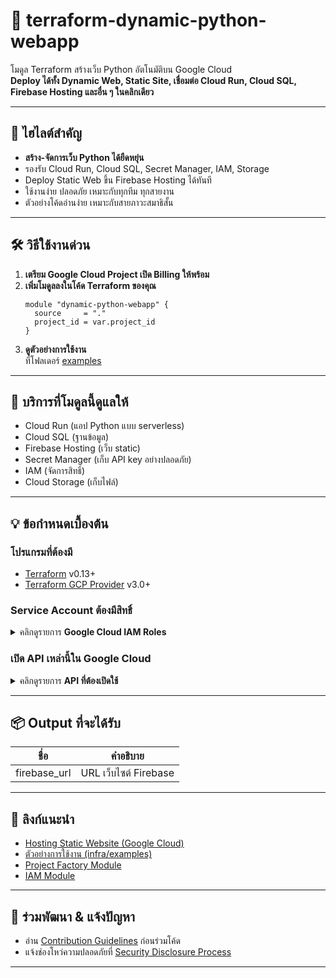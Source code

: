 # 🚀 terraform-dynamic-python-webapp

โมดูล Terraform สร้างเว็บ Python อัตโนมัติบน Google Cloud  
**Deploy ได้ทั้ง Dynamic Web, Static Site, เชื่อมต่อ Cloud Run, Cloud SQL, Firebase Hosting และอื่น ๆ ในคลิกเดียว**

---

## 🎯 ไฮไลต์สำคัญ

- **สร้าง-จัดการเว็บ Python ได้ยืดหยุ่น**  
- รองรับ Cloud Run, Cloud SQL, Secret Manager, IAM, Storage
- Deploy Static Web ขึ้น Firebase Hosting ได้ทันที
- ใช้งานง่าย ปลอดภัย เหมาะกับทุกทีม ทุกสายงาน
- ตัวอย่างโค้ดอ่านง่าย เหมาะกับสายภาวะสมาธิสั้น

---

## 🛠️ วิธีใช้งานด่วน

1. **เตรียม Google Cloud Project เปิด Billing ให้พร้อม**
2. **เพิ่มโมดูลลงในโค้ด Terraform ของคุณ**
   ```hcl
   module "dynamic-python-webapp" {
     source     = "."
     project_id = var.project_id
   }
   ```
3. **ดูตัวอย่างการใช้งาน**  
   ที่โฟลเดอร์ [examples](./infra/examples/)

---

## 🚦 บริการที่โมดูลนี้ดูแลให้

- Cloud Run (แอป Python แบบ serverless)
- Cloud SQL (ฐานข้อมูล)
- Firebase Hosting (เว็บ static)
- Secret Manager (เก็บ API key อย่างปลอดภัย)
- IAM (จัดการสิทธิ์)
- Cloud Storage (เก็บไฟล์)

---

## 💡 ข้อกำหนดเบื้องต้น

### โปรแกรมที่ต้องมี
- [Terraform](https://www.terraform.io/downloads.html) v0.13+
- [Terraform GCP Provider](https://www.terraform.io/docs/providers/google/index.html) v3.0+

### Service Account ต้องมีสิทธิ์
<details>
<summary>คลิกดูรายการ <strong>Google Cloud IAM Roles</strong></summary>

- roles/cloudbuild.builds.editor  
- roles/cloudsql.admin  
- roles/compute.admin  
- roles/compute.networkAdmin  
- roles/firebase.managementServiceAgent  
- roles/firebasehosting.admin  
- roles/iam.serviceAccountAdmin  
- roles/iam.serviceAccountUser  
- roles/pubsub.editor  
- roles/resourcemanager.projectIamAdmin  
- roles/run.admin  
- roles/secretmanager.admin  
- roles/storage.admin  
</details>

### เปิด API เหล่านี้ใน Google Cloud
<details>
<summary>คลิกดูรายการ <strong>API ที่ต้องเปิดใช้</strong></summary>

- run.googleapis.com  
- iam.googleapis.com  
- artifactregistry.googleapis.com  
- compute.googleapis.com  
- sql-component.googleapis.com  
- cloudbuild.googleapis.com  
- secretmanager.googleapis.com  
- firebase.googleapis.com  
- config.googleapis.com  
- cloudresourcemanager.googleapis.com  
- sqladmin.googleapis.com  
</details>

---

## 📦 Output ที่จะได้รับ

| ชื่อ            | คำอธิบาย           |
|-----------------|--------------------|
| firebase_url    | URL เว็บไซต์ Firebase |

---

## 🔗 ลิงก์แนะนำ

- [Hosting Static Website (Google Cloud)](https://cloud.google.com/storage/docs/hosting-static-website)
- [ตัวอย่างการใช้งาน (infra/examples)](./infra/examples/)
- [Project Factory Module](https://registry.terraform.io/modules/terraform-google-modules/project-factory/google)
- [IAM Module](https://registry.terraform.io/modules/terraform-google-modules/iam/google)

---

## 🤝 ร่วมพัฒนา & แจ้งปัญหา

- อ่าน [Contribution Guidelines](CONTRIBUTING.md) ก่อนร่วมโค้ด
- แจ้งช่องโหว่ความปลอดภัยที่ [Security Disclosure Process](SECURITY.md)

---